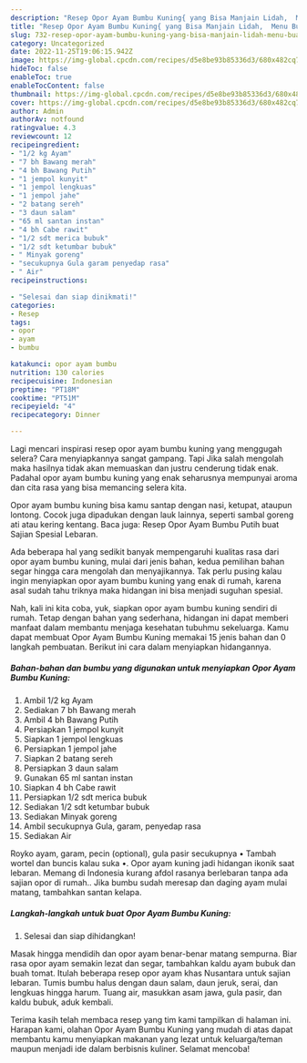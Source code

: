 ```yaml
---
description: "Resep Opor Ayam Bumbu Kuning{ yang Bisa Manjain Lidah,  Menu Buat lebaran"
title: "Resep Opor Ayam Bumbu Kuning{ yang Bisa Manjain Lidah,  Menu Buat lebaran"
slug: 732-resep-opor-ayam-bumbu-kuning-yang-bisa-manjain-lidah-menu-buat-lebaran
category: Uncategorized
date: 2022-11-25T19:06:15.942Z
image: https://img-global.cpcdn.com/recipes/d5e8be93b85336d3/680x482cq70/opor-ayam-bumbu-kuning-foto-resep-utama.jpg
hideToc: false
enableToc: true
enableTocContent: false
thumbnail: https://img-global.cpcdn.com/recipes/d5e8be93b85336d3/680x482cq70/opor-ayam-bumbu-kuning-foto-resep-utama.jpg
cover: https://img-global.cpcdn.com/recipes/d5e8be93b85336d3/680x482cq70/opor-ayam-bumbu-kuning-foto-resep-utama.jpg
author: Admin
authorAv: notfound
ratingvalue: 4.3
reviewcount: 12
recipeingredient:
- "1/2 kg Ayam"
- "7 bh Bawang merah"
- "4 bh Bawang Putih"
- "1 jempol kunyit"
- "1 jempol lengkuas"
- "1 jempol jahe"
- "2 batang sereh"
- "3 daun salam"
- "65 ml santan instan"
- "4 bh Cabe rawit"
- "1/2 sdt merica bubuk"
- "1/2 sdt ketumbar bubuk"
- " Minyak goreng"
- "secukupnya Gula garam penyedap rasa"
- " Air"
recipeinstructions:

- "Selesai dan siap dinikmati!"
categories:
- Resep
tags:
- opor
- ayam
- bumbu

katakunci: opor ayam bumbu 
nutrition: 130 calories
recipecuisine: Indonesian
preptime: "PT18M"
cooktime: "PT51M"
recipeyield: "4"
recipecategory: Dinner

---
```



Lagi mencari inspirasi resep opor ayam bumbu kuning yang menggugah selera? Cara menyiapkannya sangat gampang. Tapi Jika salah mengolah maka hasilnya tidak akan memuaskan dan justru cenderung tidak enak. Padahal opor ayam bumbu kuning yang enak seharusnya mempunyai aroma dan cita rasa yang bisa memancing selera kita.


Opor ayam bumbu kuning bisa kamu santap dengan nasi, ketupat, ataupun lontong. Cocok juga dipadukan dengan lauk lainnya, seperti sambal goreng ati atau kering kentang. Baca juga: Resep Opor Ayam Bumbu Putih buat Sajian Spesial Lebaran.

Ada beberapa hal yang sedikit banyak mempengaruhi kualitas rasa dari opor ayam bumbu kuning, mulai dari jenis bahan, kedua pemilihan bahan segar hingga cara mengolah dan menyajikannya. Tak perlu pusing kalau ingin menyiapkan opor ayam bumbu kuning yang enak di rumah, karena asal sudah tahu triknya maka hidangan ini bisa menjadi suguhan spesial.


Nah, kali ini kita coba, yuk, siapkan opor ayam bumbu kuning sendiri di rumah. Tetap dengan bahan yang sederhana, hidangan ini dapat memberi manfaat dalam membantu menjaga kesehatan tubuhmu sekeluarga. Kamu dapat membuat Opor Ayam Bumbu Kuning memakai 15 jenis bahan dan 0 langkah pembuatan. Berikut ini cara dalam menyiapkan hidangannya.

<!--inarticleads1-->

##### Bahan-bahan dan bumbu yang digunakan untuk menyiapkan Opor Ayam Bumbu Kuning:

1. Ambil 1/2 kg Ayam
1. Sediakan 7 bh Bawang merah
1. Ambil 4 bh Bawang Putih
1. Persiapkan 1 jempol kunyit
1. Siapkan 1 jempol lengkuas
1. Persiapkan 1 jempol jahe
1. Siapkan 2 batang sereh
1. Persiapkan 3 daun salam
1. Gunakan 65 ml santan instan
1. Siapkan 4 bh Cabe rawit
1. Persiapkan 1/2 sdt merica bubuk
1. Sediakan 1/2 sdt ketumbar bubuk
1. Sediakan  Minyak goreng
1. Ambil secukupnya Gula, garam, penyedap rasa
1. Sediakan  Air


Royko ayam, garam, pecin (optional), gula pasir secukupnya • Tambah wortel dan buncis kalau suka •. Opor ayam kuning jadi hidangan ikonik saat lebaran. Memang di Indonesia kurang afdol rasanya berlebaran tanpa ada sajian opor di rumah.. Jika bumbu sudah meresap dan daging ayam mulai matang, tambahkan santan kelapa. 

<!--inarticleads2-->

##### Langkah-langkah untuk buat Opor Ayam Bumbu Kuning:


1. Selesai dan siap dihidangkan!

Masak hingga mendidih dan opor ayam benar-benar matang sempurna. Biar rasa opor ayam semakin lezat dan segar, tambahkan kaldu ayam bubuk dan buah tomat. Itulah beberapa resep opor ayam khas Nusantara untuk sajian lebaran. Tumis bumbu halus dengan daun salam, daun jeruk, serai, dan lengkuas hingga harum. Tuang air, masukkan asam jawa, gula pasir, dan kaldu bubuk, aduk kembali. 

Terima kasih telah membaca resep yang tim kami tampilkan di halaman ini. Harapan kami, olahan Opor Ayam Bumbu Kuning yang mudah di atas dapat membantu kamu menyiapkan makanan yang lezat untuk keluarga/teman maupun menjadi ide dalam berbisnis kuliner. Selamat mencoba!

